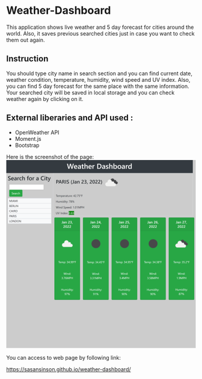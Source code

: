 # Weather-Dashboard

This application shows live weather and 5 day forecast for cities around the world. Also, it saves previous searched cities just in case you want to check them out again.

## Instruction

You should type city name in search section and you can find current date, weather condition, temperature, humidity, wind speed and UV index. Also, you can find 5 day forecast for the same place with the same information.
Your searched city will be saved in local storage and you can check weather again by clicking on it.

## External liberaries and API used :

- OpenWeather API
- Moment.js
- Bootstrap

Here is the screenshot of the page:
![work-day-scheduler Page.](./image/screenshot.png)


You can access to web page by following link:

https://sasansinson.github.io/weather-dashboard/

